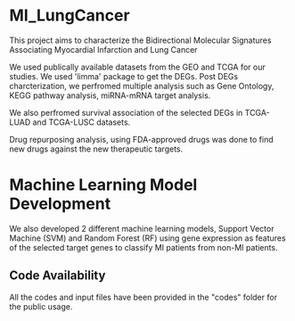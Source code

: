 # MI_LungCancer
This project aims to characterize the Bidirectional Molecular Signatures Associating Myocardial Infarction and Lung Cancer

We used publically available datasets from the GEO and TCGA for our studies. We used 'limma' package to get the DEGs. Post DEGs charcterization, we perfromed multiple
analysis such as Gene Ontology, KEGG pathway analysis, miRNA-mRNA target analysis.

We also perfromed survival association of the selected DEGs in TCGA-LUAD and TCGA-LUSC datasets. 

Drug repurposing analysis, using FDA-approved drugs was done to find new drugs against the new therapeutic targets.

# Machine Learning Model Development

We also developed 2 different machine learning models, Support Vector Machine (SVM) and Random Forest (RF) using gene expression as features of the selected target genes
to classify MI patients from non-MI patients.

## Code Availability

All the codes and input files have been provided in the "codes" folder for the public usage.
